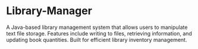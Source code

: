 # Library-Manager
A Java-based library management system that allows users to manipulate text file storage. Features include writing to files, retrieving information, and updating book quantities. Built for efficient library inventory management.
